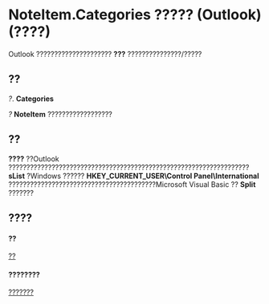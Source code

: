 
# NoteItem.Categories ????? (Outlook)(????)

Outlook ????????????????????? **???** ???????????????/?????


## ??

 _?_. **Categories**

 _?_ **NoteItem** ??????????????????


## ??

 **????** ??Outlook ??????????????????????????????????????????????????????????????????? **sList** ?Windows ?????? **HKEY_CURRENT_USER\Control Panel\International** ?????????????????????????????????????????Microsoft Visual Basic ?? **Split** ???????


## ????


#### ??


[??](ddf5baaa-6e13-a6fb-96e8-311e7761fa98.md)
#### ????????


[???????](http://msdn.microsoft.com/library/e468d6a5-5dac-9ec2-779d-e20a2ba9e4d0%28Office.15%29.aspx)
